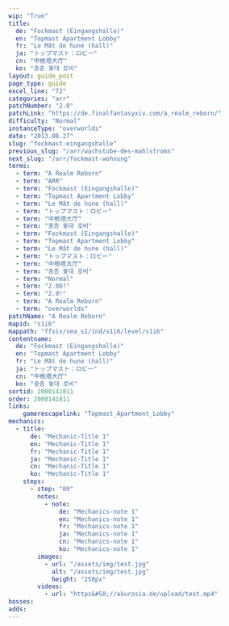 ```yaml
---
wip: "True"
title:
  de: "Fockmast (Eingangshalle)"
  en: "Topmast Apartment Lobby"
  fr: "Le Mât de hune (hall)"
  ja: "トップマスト：ロビー"
  cn: "中桅塔大厅"
  ko: "중층 돛대 로비"
layout: guide_post
page_type: guide
excel_line: "72"
categories: "arr"
patchNumber: "2.0"
patchLink: "https://de.finalfantasyxiv.com/a_realm_reborn/"
difficulty: "Normal"
instanceType: "overworlds"
date: "2013.08.27"
slug: "fockmast-eingangshalle"
previous_slug: "/arr/wachstube-des-mahlstroms"
next_slug: "/arr/fockmast-wohnung"
terms:
  - term: "A Realm Reborn"
  - term: "ARR"
  - term: "Fockmast (Eingangshalle)"
  - term: "Topmast Apartment Lobby"
  - term: "Le Mât de hune (hall)"
  - term: "トップマスト：ロビー"
  - term: "中桅塔大厅"
  - term: "중층 돛대 로비"
  - term: "Fockmast (Eingangshalle)"
  - term: "Topmast Apartment Lobby"
  - term: "Le Mât de hune (hall)"
  - term: "トップマスト：ロビー"
  - term: "中桅塔大厅"
  - term: "중층 돛대 로비"
  - term: "Normal"
  - term: "2.00!"
  - term: "2.0!"
  - term: "A Realm Reborn"
  - term: "overworlds"
patchName: "A Realm Reborn"
mapid: "s1i6"
mappath: "ffxiv/sea_s1/ind/s1i6/level/s1i6"
contentname:
  de: "Fockmast (Eingangshalle)"
  en: "Topmast Apartment Lobby"
  fr: "Le Mât de hune (hall)"
  ja: "トップマスト：ロビー"
  cn: "中桅塔大厅"
  ko: "중층 돛대 로비"
sortid: 2000141811
order: 2000141811
links:
    gamerescapelink: "Topmast_Apartment_Lobby"
mechanics:
  - title:
      de: "Mechanic-Title 1"
      en: "Mechanic-Title 1"
      fr: "Mechanic-Title 1"
      ja: "Mechanic-Title 1"
      cn: "Mechanic-Title 1"
      ko: "Mechanic-Title 1"
    steps:
      - step: "09"
        notes:
          - note:
              de: "Mechanics-note 1"
              en: "Mechanics-note 1"
              fr: "Mechanics-note 1"
              ja: "Mechanics-note 1"
              cn: "Mechanics-note 1"
              ko: "Mechanics-note 1"
        images:
          - url: "/assets/img/test.jpg"
            alt: "/assets/img/test.jpg"
            height: "250px"
        videos:
          - url: "https&#58;//akurosia.de/upload/test.mp4"
bosses:
adds:
---
```

